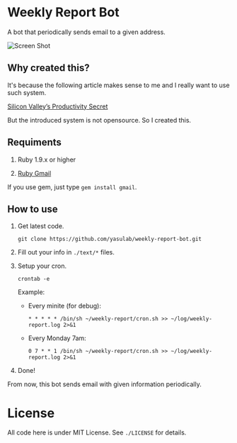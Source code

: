 # Weekly Report Bot

A bot that periodically sends email to a given address.

![Screen Shot](https://dl.dropbox.com/u/2819285/wrb-ss.png)

## Why created this?

It's because the following article makes sense to me and I really want to use such system.

[Silicon Valley’s Productivity Secret](http://blog.idonethis.com/post/16736314554/silicon-valleys-productivity-secret)

But the introduced system is not opensource. So I created this.

## Requiments

1. Ruby 1.9.x or higher

2. [Ruby Gmail](http://dcparker.github.com/ruby-gmail/) 

If you use gem, just type `gem install gmail`.

## How to use

1. Get latest code.

   `git clone https://github.com/yasulab/weekly-report-bot.git`

2. Fill out your info in `./text/*` files.

3. Setup your cron.

   `crontab -e`

   Example:

   - Every minite (for debug):

     `* * * * * /bin/sh ~/weekly-report/cron.sh >> ~/log/weekly-report.log 2>&1`

   - Every Monday 7am:

     `0 7 * * 1 /bin/sh ~/weekly-report/cron.sh >> ~/log/weekly-report.log 2>&1`

4. Done! 

From now, this bot sends email with given information periodically.

# License

All code here is under MIT License. See `./LICENSE` for details.
